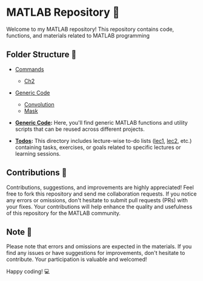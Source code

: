 # MATLAB Repository 🧮

Welcome to my MATLAB repository! This repository contains code, functions, and materials related to MATLAB programming

## Folder Structure 📂

- [Commands](Commands)
    - [Ch2](Commands/Ch2)

- [Generic Code](GenericCode)
    - [Convolution](GenericCode/my_convolution)
    - [Mask](GenericCode/my_mask)
  
  
- **[Generic Code](Generic%20Code):** Here, you'll find generic MATLAB functions and utility scripts that can be reused across different projects.

- **[Todos](Todos):** This directory includes lecture-wise to-do lists ([lec1](Todos/lec1), [lec2](Todos/lec2), etc.) containing tasks, exercises, or goals related to specific lectures or learning sessions.

## Contributions 🚀

Contributions, suggestions, and improvements are highly appreciated! Feel free to fork this repository and send me collaboration requests. If you notice any errors or omissions, don't hesitate to submit pull requests (PRs) with your fixes. Your contributions will help enhance the quality and usefulness of this repository for the MATLAB community.

## Note 📝

Please note that errors and omissions are expected in the materials. If you find any issues or have suggestions for improvements, don't hesitate to contribute. Your participation is valuable and welcomed!

Happy coding! 💻
